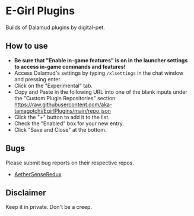 # E-Girl Plugins
Builds of Dalamud plugins by digital-pet.

## How to use
* **Be sure that "Enable in-game features" is on in the launcher settings to access in-game commands and features!**
* Access Dalamud's settings by typing `/xlsettings` in the chat window and pressing enter.
* Click on the "Experimental" tab.
* Copy and Paste in the following URL into one of the blank inputs under the "Custom Plugin Repositories" section: https://raw.githubusercontent.com/aka-tamagotchi/EgirlPlugins/main/repo.json
* Click the "+" button to add it to the list.
* Check the "Enabled" box for your new entry.
* Click "Save and Close" at the bottom.

## Bugs

Please submit bug reports on their respective repos.

* [AetherSenseRedux](https://github.com/aka-tamagotchi/AetherSenseRedux)

## Disclaimer 

Keep it in private. Don't be a creep.
